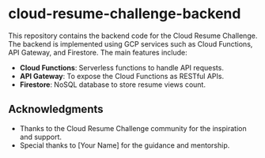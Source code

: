 # cloud-resume-challenge-backend

This repository contains the backend code for the Cloud Resume Challenge. The backend is implemented using GCP services such as Cloud Functions, API Gateway, and Firestore. The main features include:

- **Cloud Functions**: Serverless functions to handle API requests.
- **API Gateway**: To expose the Cloud Functions as RESTful APIs.
- **Firestore**: NoSQL database to store resume views count.

## Acknowledgments

- Thanks to the Cloud Resume Challenge community for the inspiration and support.
- Special thanks to [Your Name] for the guidance and mentorship.
